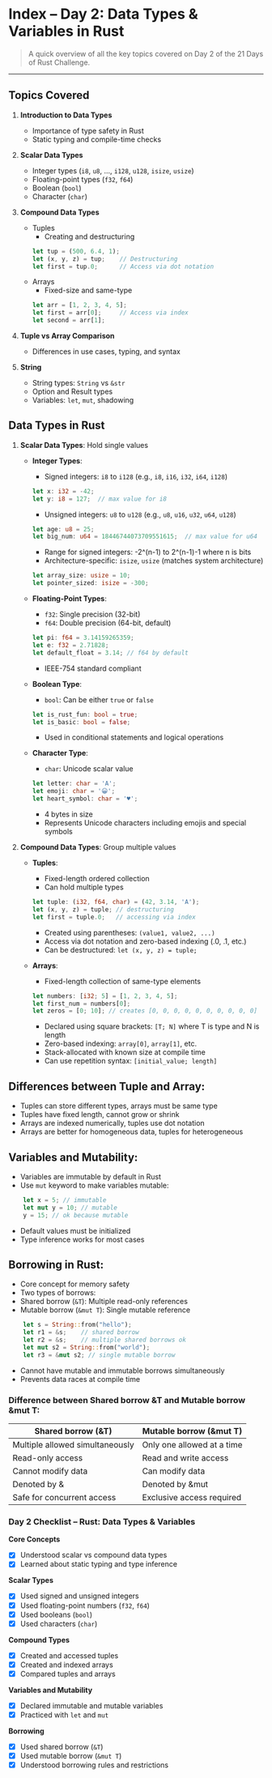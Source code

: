 # Index – Day 2: Data Types & Variables in Rust

> A quick overview of all the key topics covered on Day 2 of the 21 Days of Rust Challenge.

---

## Topics Covered

1. **Introduction to Data Types**
   - Importance of type safety in Rust
   - Static typing and compile-time checks

2. **Scalar Data Types**
   - Integer types (`i8`, `u8`, ..., `i128`, `u128`, `isize`, `usize`)
   - Floating-point types (`f32`, `f64`)
   - Boolean (`bool`)
   - Character (`char`)

3. **Compound Data Types**
   - Tuples
     - Creating and destructuring
     ```rust
     let tup = (500, 6.4, 1);
     let (x, y, z) = tup;    // Destructuring
     let first = tup.0;      // Access via dot notation
     ```
   - Arrays
     - Fixed-size and same-type
     ```rust 
     let arr = [1, 2, 3, 4, 5];
     let first = arr[0];     // Access via index
     let second = arr[1];
     ```

4. **Tuple vs Array Comparison**
   - Differences in use cases, typing, and syntax

5. **String**  
   - String types: `String` vs `&str`
   - Option and Result types
   - Variables: `let`, `mut`, shadowing

## Data Types in Rust

1. **Scalar Data Types**: Hold single values
    - **Integer Types**:
        - Signed integers: `i8` to `i128` (e.g., `i8`, `i16`, `i32`, `i64`, `i128`)
        ```rust
        let x: i32 = -42;
        let y: i8 = 127;  // max value for i8
        ```
        - Unsigned integers: `u8` to `u128` (e.g., `u8`, `u16`, `u32`, `u64`, `u128`)
        ```rust
        let age: u8 = 25;
        let big_num: u64 = 18446744073709551615;  // max value for u64
        ```
        - Range for signed integers: -2^(n-1) to 2^(n-1)-1 where n is bits
        - Architecture-specific: `isize`, `usize` (matches system architecture)
        ```rust
        let array_size: usize = 10;
        let pointer_sized: isize = -300;
        ```
    
    - **Floating-Point Types**:
        - `f32`: Single precision (32-bit)
        - `f64`: Double precision (64-bit, default)
        ```rust
        let pi: f64 = 3.14159265359;
        let e: f32 = 2.71828;
        let default_float = 3.14; // f64 by default
        ```
        - IEEE-754 standard compliant
    
    - **Boolean Type**:
        - `bool`: Can be either `true` or `false`
        ```rust
        let is_rust_fun: bool = true;
        let is_basic: bool = false;
        ```
        - Used in conditional statements and logical operations
    
    - **Character Type**:
        - `char`: Unicode scalar value
        ```rust
        let letter: char = 'A';
        let emoji: char = '😀';
        let heart_symbol: char = '♥';
        ```
        - 4 bytes in size
        - Represents Unicode characters including emojis and special symbols

2. **Compound Data Types**: Group multiple values
    - **Tuples**:
        - Fixed-length ordered collection
        - Can hold multiple types
        ```rust
        let tuple: (i32, f64, char) = (42, 3.14, 'A');
        let (x, y, z) = tuple; // destructuring
        let first = tuple.0;   // accessing via index
        ```
        - Created using parentheses: `(value1, value2, ...)`
        - Access via dot notation and zero-based indexing (.0, .1, etc.)
        - Can be destructured: `let (x, y, z) = tuple;`
    
    - **Arrays**:
        - Fixed-length collection of same-type elements
        ```rust
        let numbers: [i32; 5] = [1, 2, 3, 4, 5];
        let first_num = numbers[0];
        let zeros = [0; 10]; // creates [0, 0, 0, 0, 0, 0, 0, 0, 0, 0]
        ```
        - Declared using square brackets: `[T; N]` where T is type and N is length
        - Zero-based indexing: `array[0]`, `array[1]`, etc.
        - Stack-allocated with known size at compile time
        - Can use repetition syntax: `[initial_value; length]`

## Differences between Tuple and Array:
 - Tuples can store different types, arrays must be same type
 - Tuples have fixed length, cannot grow or shrink
 - Arrays are indexed numerically, tuples use dot notation
 - Arrays are better for homogeneous data, tuples for heterogeneous

## Variables and Mutability:
- Variables are immutable by default in Rust
- Use `mut` keyword to make variables mutable:
```rust
    let x = 5; // immutable
    let mut y = 10; // mutable
    y = 15; // ok because mutable
```
                        
- Default values must be initialized
 - Type inference works for most cases
    
## Borrowing in Rust:
            
- Core concept for memory safety
- Two types of borrows:
- Shared borrow (`&T`): Multiple read-only references
- Mutable borrow (`&mut T`): Single mutable reference
```rust
    let s = String::from("hello");
    let r1 = &s;    // shared borrow
    let r2 = &s;    // multiple shared borrows ok
    let mut s2 = String::from("world");
    let r3 = &mut s2; // single mutable borrow
```
- Cannot have mutable and immutable borrows simultaneously
- Prevents data races at compile time

### Difference between Shared borrow &T and Mutable borrow &mut T:

| Shared borrow (&T)                | Mutable borrow (&mut T)           |
|----------------------------------|-----------------------------------|
| Multiple allowed simultaneously   | Only one allowed at a time        |
| Read-only access                 | Read and write access             |
| Cannot modify data               | Can modify data                   |
| Denoted by &                     | Denoted by &mut                   |
| Safe for concurrent access       | Exclusive access required         |


### Day 2 Checklist – Rust: Data Types & Variables

 **Core Concepts**
- [x] Understood scalar vs compound data types
- [x] Learned about static typing and type inference

**Scalar Types**
- [x] Used signed and unsigned integers
- [x] Used floating-point numbers (`f32`, `f64`)
- [x] Used booleans (`bool`)
- [x] Used characters (`char`)

**Compound Types**
- [x] Created and accessed tuples
- [x] Created and indexed arrays
- [x] Compared tuples and arrays

**Variables and Mutability**
- [x] Declared immutable and mutable variables
- [x] Practiced with `let` and `mut`

**Borrowing**
- [x] Used shared borrow (`&T`)
- [x] Used mutable borrow (`&mut T`)
- [x] Understood borrowing rules and restrictions
